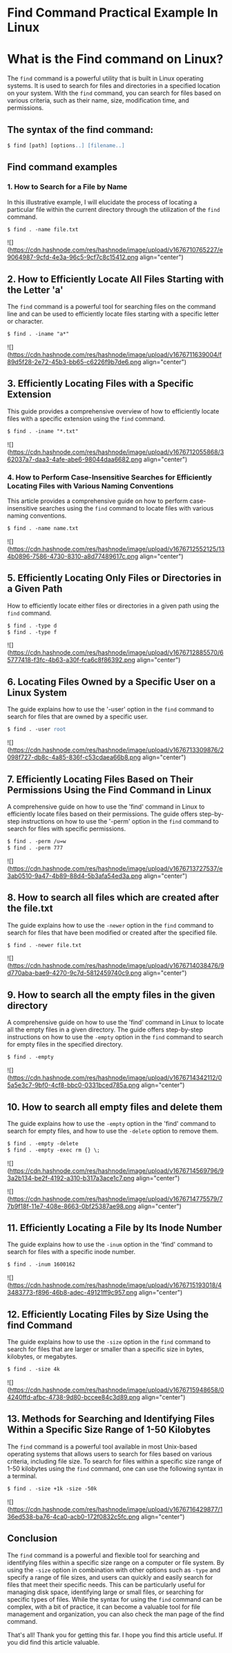 # Find Command Practical Example In Linux

# What is the Find command on Linux?

The `find` command is a powerful utility that is built in Linux operating systems. It is used to search for files and directories in a specified location on your system. With the `find` command, you can search for files based on various criteria, such as their name, size, modification time, and permissions.

## The syntax of the **find** command:

```apache
$ find [path] [options..] [filename..]
```

## Find command examples

### 1\. How to Search for a File by Name

In this illustrative example, I will elucidate the process of locating a particular file within the current directory through the utilization of the `find` command.

```apache
$ find . -name file.txt
```

![](https://cdn.hashnode.com/res/hashnode/image/upload/v1676710765227/e9064987-9cfd-4e3a-96c5-9cf7c8c15412.png align="center")

## 2\. How to Efficiently Locate All Files Starting with the Letter 'a'

The `find` command is a powerful tool for searching files on the command line and can be used to efficiently locate files starting with a specific letter or character.

```apache
$ find . -iname "a*"
```

![](https://cdn.hashnode.com/res/hashnode/image/upload/v1676711639004/f89d5f28-2e72-45b3-bb65-c6226f9b7de6.png align="center")

## 3\. Efficiently Locating Files with a Specific Extension

This guide provides a comprehensive overview of how to efficiently locate files with a specific extension using the `find` command.

```apache
$ find . -iname "*.txt"
```

![](https://cdn.hashnode.com/res/hashnode/image/upload/v1676712055868/362037a7-daa3-4afe-abe6-98044daa6682.png align="center")

### 4\. How to Perform Case-Insensitive Searches for Efficiently Locating Files with Various Naming Conventions

This article provides a comprehensive guide on how to perform case-insensitive searches using the `find` command to locate files with various naming conventions.

```apache
$ find . -name name.txt
```

![](https://cdn.hashnode.com/res/hashnode/image/upload/v1676712552125/134b0896-7586-4730-8310-a8d77489617c.png align="center")

## 5\. Efficiently Locating Only Files or Directories in a Given Path

How to efficiently locate either files or directories in a given path using the `find` command.

```apache
$ find . -type d
$ find . -type f
```

![](https://cdn.hashnode.com/res/hashnode/image/upload/v1676712885570/65777418-f3fc-4b63-a30f-fca6c8f86392.png align="center")

## 6\. Locating Files Owned by a Specific User on a Linux System

The guide explains how to use the '-user' option in the `find` command to search for files that are owned by a specific user.

```apache
$ find . -user root
```

![](https://cdn.hashnode.com/res/hashnode/image/upload/v1676713309876/2098f727-db8c-4a85-836f-c53cdaea66b8.png align="center")

## 7\. Efficiently Locating Files Based on Their Permissions Using the Find Command in Linux

A comprehensive guide on how to use the 'find' command in Linux to efficiently locate files based on their permissions. The guide offers step-by-step instructions on how to use the '-perm' option in the `find` command to search for files with specific permissions.

```apache
$ find . -perm /u=w
$ find . -perm 777
```

![](https://cdn.hashnode.com/res/hashnode/image/upload/v1676713727537/e3ab0510-9a47-4b89-88d4-5b3afa54ed3a.png align="center")

## 8\. How to search all files which are created after the file.txt

The guide explains how to use the `-newer` option in the `find` command to search for files that have been modified or created after the specified file.

```apache
$ find . -newer file.txt
```

![](https://cdn.hashnode.com/res/hashnode/image/upload/v1676714038476/9d770aba-bae9-4270-9c7d-5812459740c9.png align="center")

## 9\. How to search all the empty files in the given directory

A comprehensive guide on how to use the 'find' command in Linux to locate all the empty files in a given directory. The guide offers step-by-step instructions on how to use the `-empty` option in the `find` command to search for empty files in the specified directory.

```apache
$ find . -empty
```

![](https://cdn.hashnode.com/res/hashnode/image/upload/v1676714342112/05a5e3c7-9bf0-4cf8-bbc0-0331bced785a.png align="center")

## 10\. How to search all empty files and delete them

The guide explains how to use the `-empty` option in the 'find' command to search for empty files, and how to use the `-delete` option to remove them.

```apache
$ find . -empty -delete
$ find . -empty -exec rm {} \;
```

![](https://cdn.hashnode.com/res/hashnode/image/upload/v1676714569796/93a2b134-be2f-4192-a310-b317a3ace1c7.png align="center")

![](https://cdn.hashnode.com/res/hashnode/image/upload/v1676714775579/77b9f18f-11e7-408e-8663-0bf25387ae98.png align="center")

## 11\. Efficiently Locating a File by Its Inode Number

The guide explains how to use the `-inum` option in the 'find' command to search for files with a specific inode number.

```apache
$ find . -inum 1600162
```

![](https://cdn.hashnode.com/res/hashnode/image/upload/v1676715193018/43483773-f896-46b8-adec-49121ff9c957.png align="center")

## 12\. Efficiently Locating Files by Size Using the find Command

The guide explains how to use the `-size` option in the `find` command to search for files that are larger or smaller than a specific size in bytes, kilobytes, or megabytes.

```apache
$ find . -size 4k
```

![](https://cdn.hashnode.com/res/hashnode/image/upload/v1676715948658/04240ffd-afbc-4738-9d80-bccee84c3d89.png align="center")

## 13\. Methods for Searching and Identifying Files Within a Specific Size Range of 1-50 Kilobytes

The `find` command is a powerful tool available in most Unix-based operating systems that allows users to search for files based on various criteria, including file size. To search for files within a specific size range of 1-50 kilobytes using the `find` command, one can use the following syntax in a terminal.

```apache
$ find . -size +1k -size -50k
```

![](https://cdn.hashnode.com/res/hashnode/image/upload/v1676716429877/136ed538-ba76-4ca0-acb0-172f0832c5fc.png align="center")

## Conclusion

The `find` command is a powerful and flexible tool for searching and identifying files within a specific size range on a computer or file system. By using the `-size` option in combination with other options such as `-type` and specify a range of file sizes, and users can quickly and easily search for files that meet their specific needs. This can be particularly useful for managing disk space, identifying large or small files, or searching for specific types of files. While the syntax for using the `find` command can be complex, with a bit of practice, it can become a valuable tool for file management and organization, you can also check the man page of the find command.

That's all! Thank you for getting this far. I hope you find this article useful. If you did find this article valuable.